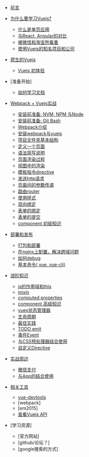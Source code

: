 * [前言](preface.md)
* [为什么要学习Vuejs? ](why_vue.md)
  * [什么是单页应用](single_page_app.md)
  * [与React, Angular的对比](vue_react_angular.md)
  * [被微信和淘宝所看重](wechat_and_weex.md)
  * [使用Vuejs的知名项目和公司](vuejs_projects.md)
* [原生的Vuejs](origin_vuejs.md)
  * [Vuejs 初体验](hello_world_bare_vuejs.md)
* [准备开始]
  * [如何学习文档](how_to_read_vuejs_document.md)  
* [Webpack + Vuejs实战](vuejs_basic.md)
  * [安装前准备: NVM, NPM 与Node](nvm.md)
  * [安装前准备: Git Bash](git.md)
  * [Webpack介绍](webpack.md)
  * [安装webpack与vuejs](preparation.md)
  * [项目文件夹基本结构](file_structure.md)
  * [定义一个页面](define_a_page.md)
  * [语法简写说明](es_script.md)
  * [页面渲染过程](how_is_page_rendered.md)
  * [视图中的渲染](view_basic.md)
  * [模板指令directive](render_directive.md)
  * [发送http请求](http_request.md)
  * [页面间的参数传递](parse_paremters.md)
  * [路由router](router.md)
  * [使用样式](styling.md)
  * [双向绑定](v_bind.md)
  * [表单的绑定](form.md)
  * [表单的提交](form_submit.md)
  * [component 初级知识](component.md)
* [部署和发布](build_and_deploy.md)
  * [打包和部署](build_project.md)
  * [在nginx上配置，解决跨域问题](nginx_fix_cross_domain_problem.md)
  * [如何debug](how_to_debug.md)
  * [基本命令( vue, vue-cli)](basic_command_line.md)
* [进阶知识](advanced_vue.md)
  * [js的作用域和this](scope_and_this.md)
  * [mixin](mixin.md)
  * [computed properties](computed_properties_and_watchers.md)
  * [component 高级知识](advanced_component.md)
  * [vuex状态管理器](vuex.md)
  * [生命周期](life_cycle.md)
  * [最佳实践](best_practices.md)
  * [TODO emit](emit.md)
  * [事件Event](event.md)
  * [与CSS预处理器结合使用](scss_less.md)
  * [自定义Directive](custom_directive.md)
* [实战周边](real_world.md)
  * [微信支付](weixin_pay.md)
  * [与App的结合使用](mixed_app.md)

* [相关工具](tools.md)
  * [vue-devtools](setup_vuejs_devtools.md)
  * [webpack]
  * [em2015]
  * [查看Vuejs API](how_to_check_api.md)

* [学习资源]
  * [官方网站]
  * [github/论坛？]
  * [google搜索的方式]
